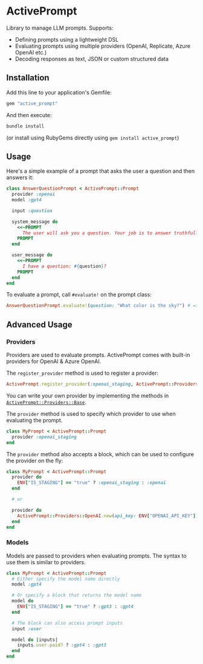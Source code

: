 # ActivePrompt

Library to manage LLM prompts. Supports:

- Defining prompts using a lightweight DSL
- Evaluating prompts using multiple providers (OpenAI, Replicate, Azure OpenAI etc.)
- Decoding responses as text, JSON or custom structured data

## Installation

Add this line to your application's Gemfile:

```ruby
gem "active_prompt"
```

And then execute:

```bash
bundle install
```

(or install using RubyGems directly using `gem install active_prompt`)

## Usage

Here's a simple example of a prompt that asks the user a question and then answers it:

```ruby
class AnswerQuestionPrompt < ActivePrompt::Prompt
  provider :openai
  model :gpt4

  input :question

  system_message do
    <<~PROMPT
      The user will ask you a question. Your job is to answer truthfully. If you don't know the answer, you can say "I don't know".
    PROMPT
  end

  user_message do
    <<~PROMPT
      I have a question: #{question}?
    PROMPT
  end
end
```

To evaluate a prompt, call `#evaluate!` on the prompt class:

```ruby
AnswerQuestionPrompt.evaluate!(question: "What color is the sky?") # => "The sky is blue."
```

## Advanced Usage

### Providers

Providers are used to evaluate prompts. ActivePrompt comes with built-in providers for OpenAI & Azure OpenAI.

The `register_provider` method is used to register a provider:

```ruby
ActivePrompt.register_provider(:openai_staging, ActivePrompt::Providers::OpenAI, api_key: ENV["OPENAI_STAGING_API_KEY"])
```

You can write your own provider by implementing the methods in [`ActivePrompt::Providers::Base`](todo).

The `provider` method is used to specify which provider to use when evaluating the prompt.

```ruby
class MyPrompt < ActivePrompt::Prompt
  provider :openai_staging
end
```

The `provider` method also accepts a block, which can be used to configure the provider on the fly:

```ruby
class MyPrompt < ActivePrompt::Prompt
  provider do
    ENV["IS_STAGING"] == "true" ? :openai_staging : :openai
  end

  # or

  provider do
    ActivePrompt::Providers::OpenAI.new(api_key: ENV["OPENAI_API_KEY"])
  end
end
```

### Models

Models are passed to providers when evaluating prompts. The syntax to use them is similar to providers.

```ruby
class MyPrompt < ActivePrompt::Prompt
  # Either specify the model name directly
  model :gpt4

  # Or specify a block that returns the model name
  model do
    ENV["IS_STAGING"] == "true" ? :gpt3 : :gpt4
  end

  # The block can also access prompt inputs
  input :user

  model do |inputs|
    inputs.user.paid? ? :gpt4 : :gpt3
  end
end
```
